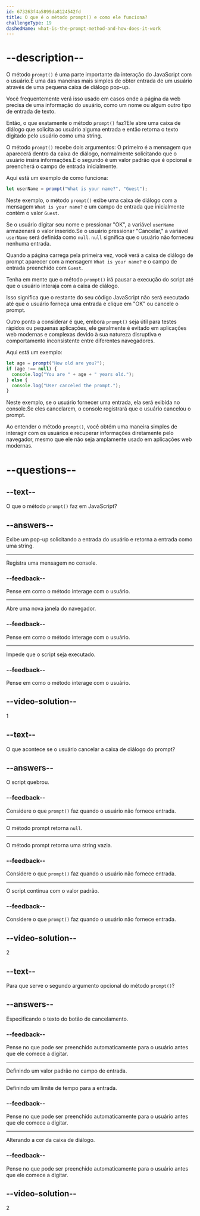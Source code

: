 ```yaml
---
id: 673263f4a5899da8124542fd
title: O que é o método prompt() e como ele funciona?
challengeType: 19
dashedName: what-is-the-prompt-method-and-how-does-it-work
---
```


# --description--

O método `prompt()` é uma parte importante da interação do JavaScript com o usuário.É uma das maneiras mais simples de obter entrada de um usuário através de uma pequena caixa de diálogo pop-up.

Você frequentemente verá isso usado em casos onde a página da web precisa de uma informação do usuário, como um nome ou algum outro tipo de entrada de texto.

Então, o que exatamente o método `prompt()` faz?Ele abre uma caixa de diálogo que solicita ao usuário alguma entrada e então retorna o texto digitado pelo usuário como uma string.

O método `prompt()` recebe dois argumentos: O primeiro é a mensagem que aparecerá dentro da caixa de diálogo, normalmente solicitando que o usuário insira informações.E o segundo é um valor padrão que é opcional e preencherá o campo de entrada inicialmente.

Aqui está um exemplo de como funciona:

```js
let userName = prompt("What is your name?", "Guest");
```

Neste exemplo, o método `prompt()` exibe uma caixa de diálogo com a mensagem `What is your name?` e um campo de entrada que inicialmente contém o valor `Guest`.

Se o usuário digitar seu nome e pressionar "OK", a variável `userName` armazenará o valor inserido.Se o usuário pressionar "Cancelar," a variável `userName` será definida como `null`. `null` significa que o usuário não forneceu nenhuma entrada.

Quando a página carrega pela primeira vez, você verá a caixa de diálogo de prompt aparecer com a mensagem `What is your name?` e o campo de entrada preenchido com `Guest`.

Tenha em mente que o método `prompt()` irá pausar a execução do script até que o usuário interaja com a caixa de diálogo.

Isso significa que o restante do seu código JavaScript não será executado até que o usuário forneça uma entrada e clique em "OK" ou cancele o prompt.

Outro ponto a considerar é que, embora `prompt()` seja útil para testes rápidos ou pequenas aplicações, ele geralmente é evitado em aplicações web modernas e complexas devido à sua natureza disruptiva e comportamento inconsistente entre diferentes navegadores.

Aqui está um exemplo:

```js
let age = prompt("How old are you?");
if (age !== null) {
  console.log("You are " + age + " years old.");
} else {
  console.log("User canceled the prompt.");
}
```

Neste exemplo, se o usuário fornecer uma entrada, ela será exibida no console.Se eles cancelarem, o console registrará que o usuário cancelou o prompt.

Ao entender o método `prompt()`, você obtém uma maneira simples de interagir com os usuários e recuperar informações diretamente pelo navegador, mesmo que ele não seja amplamente usado em aplicações web modernas.

# --questions--

## --text--

O que o método `prompt()` faz em JavaScript?

## --answers--

Exibe um pop-up solicitando a entrada do usuário e retorna a entrada como uma string.

---

Registra uma mensagem no console.

### --feedback--

Pense em como o método interage com o usuário.

---

Abre uma nova janela do navegador.

### --feedback--

Pense em como o método interage com o usuário.

---

Impede que o script seja executado.

### --feedback--

Pense em como o método interage com o usuário.

## --video-solution--

1

## --text--

O que acontece se o usuário cancelar a caixa de diálogo do prompt?

## --answers--

O script quebrou.

### --feedback--

Considere o que `prompt()` faz quando o usuário não fornece entrada.

---

O método prompt retorna `null`.

---

O método prompt retorna uma string vazia.

### --feedback--

Considere o que `prompt()` faz quando o usuário não fornece entrada.

---

O script continua com o valor padrão.

### --feedback--

Considere o que `prompt()` faz quando o usuário não fornece entrada.

## --video-solution--

2

## --text--

Para que serve o segundo argumento opcional do método `prompt()`?

## --answers--

Especificando o texto do botão de cancelamento.

### --feedback--

Pense no que pode ser preenchido automaticamente para o usuário antes que ele comece a digitar.

---

Definindo um valor padrão no campo de entrada.

---

Definindo um limite de tempo para a entrada.

### --feedback--

Pense no que pode ser preenchido automaticamente para o usuário antes que ele comece a digitar.

---

Alterando a cor da caixa de diálogo.

### --feedback--

Pense no que pode ser preenchido automaticamente para o usuário antes que ele comece a digitar.

## --video-solution--

2
